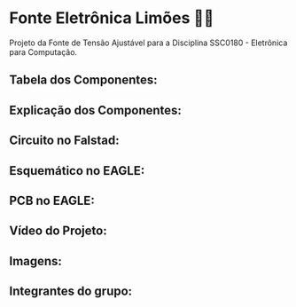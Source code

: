 # Fonte Eletrônica Limões 🍋🍋
Projeto da Fonte de Tensão Ajustável para a Disciplina SSC0180 - Eletrônica para Computação.

## Tabela dos Componentes:

## Explicação dos Componentes:

## Circuito no Falstad:

## Esquemático no EAGLE:

## PCB no EAGLE:

## Vídeo do Projeto:

## Imagens:

## Integrantes do grupo:
